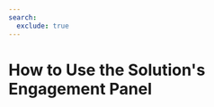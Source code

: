 ```yaml
---
search:
  exclude: true
---
```


# How to Use the Solution's Engagement Panel

<script>
document.location.href="../How-to-Use-the-Solution-s-Engagement-Panel/";
</script>